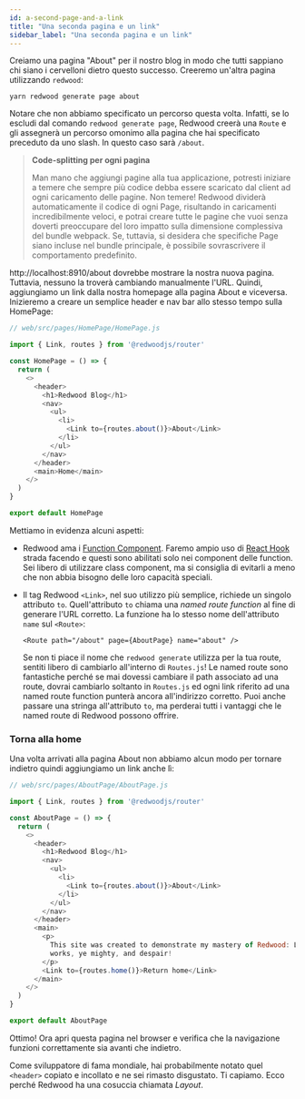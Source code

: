 ```yaml
---
id: a-second-page-and-a-link
title: "Una seconda pagina e un link"
sidebar_label: "Una seconda pagina e un link"
---
```


Creiamo una pagina "About" per il nostro blog in modo che tutti sappiano chi siano i cervelloni dietro questo successo. Creeremo un'altra pagina utilizzando `redwood`:

    yarn redwood generate page about

Notare che non abbiamo specificato un percorso questa volta. Infatti, se lo escludi dal comando `redwood generate page`, Redwood creerà una `Route` e gli assegnerà un percorso omonimo alla pagina che hai specificato preceduto da uno slash. In questo caso sarà `/about`.

> **Code-splitting per ogni pagina**
> 
> Man mano che aggiungi pagine alla tua applicazione, potresti iniziare a temere che sempre più codice debba essere scaricato dal client ad ogni caricamento delle pagine. Non temere! Redwood dividerà automaticamente il codice di ogni Page, risultando in caricamenti incredibilmente veloci, e potrai creare tutte le pagine che vuoi senza doverti preoccupare del loro impatto sulla dimensione complessiva del bundle webpack. Se, tuttavia, si desidera che specifiche Page siano incluse nel bundle principale, è possibile sovrascrivere il comportamento predefinito.

http://localhost:8910/about dovrebbe mostrare la nostra nuova pagina. Tuttavia, nessuno la troverà cambiando manualmente l'URL. Quindi, aggiungiamo un link dalla nostra homepage alla pagina About e viceversa. Inizieremo a creare un semplice header e nav bar allo stesso tempo sulla HomePage:

```javascript {3,7-19}
// web/src/pages/HomePage/HomePage.js

import { Link, routes } from '@redwoodjs/router'

const HomePage = () => {
  return (
    <>
      <header>
        <h1>Redwood Blog</h1>
        <nav>
          <ul>
            <li>
              <Link to={routes.about()}>About</Link>
            </li>
          </ul>
        </nav>
      </header>
      <main>Home</main>
    </>
  )
}

export default HomePage
```

Mettiamo in evidenza alcuni aspetti:

- Redwood ama i [Function Component](https://www.robinwieruch.de/react-function-component). Faremo ampio uso di [React Hook](https://reactjs.org/docs/hooks-intro.html) strada facendo e questi sono abilitati solo nei component delle function. Sei libero di utilizzare class component, ma si consiglia di evitarli a meno che non abbia bisogno delle loro capacità speciali.
- Il tag Redwood `<Link>`, nel suo utilizzo più semplice, richiede un singolo attributo `to`. Quell'attributo `to` chiama una _named route function_ al fine di generare l'URL corretto. La funzione ha lo stesso nome dell'attributo `name` sul `<Route>`:

  `<Route path="/about" page={AboutPage} name="about" />`

  Se non ti piace il nome che `redwood generate` utilizza per la tua route, sentiti libero di cambiarlo all'interno di `Routes.js`! Le named route sono fantastiche perché se mai dovessi cambiare il path associato ad una route, dovrai cambiarlo soltanto in `Routes.js` ed ogni link riferito ad una named route function punterà ancora all'indirizzo corretto. Puoi anche passare una stringa all'attributo `to`, ma perderai tutti i vantaggi che le named route di Redwood possono offrire.

### Torna alla home

Una volta arrivati alla pagina About non abbiamo alcun modo per tornare indietro quindi aggiungiamo un link anche lì:

```javascript {3,7-25}
// web/src/pages/AboutPage/AboutPage.js

import { Link, routes } from '@redwoodjs/router'

const AboutPage = () => {
  return (
    <>
      <header>
        <h1>Redwood Blog</h1>
        <nav>
          <ul>
            <li>
              <Link to={routes.about()}>About</Link>
            </li>
          </ul>
        </nav>
      </header>
      <main>
        <p>
          This site was created to demonstrate my mastery of Redwood: Look on my
          works, ye mighty, and despair!
        </p>
        <Link to={routes.home()}>Return home</Link>
      </main>
    </>
  )
}

export default AboutPage
```

Ottimo! Ora apri questa pagina nel browser e verifica che la navigazione funzioni correttamente sia avanti che indietro.

Come sviluppatore di fama mondiale, hai probabilmente notato quel `<header>` copiato e incollato e ne sei rimasto disgustato. Ti capiamo. Ecco perché Redwood ha una cosuccia chiamata _Layout_.

